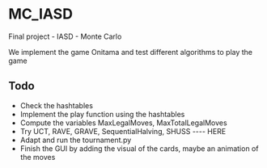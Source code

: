 # MC_IASD
Final project - IASD - Monte Carlo

We implement the game Onitama and test different algorithms to play the game

## Todo
- Check the hashtables
- Implement the play function using the hashtables
- Compute the variables MaxLegalMoves, MaxTotalLegalMoves
- Try UCT, RAVE, GRAVE, SequentialHalving, SHUSS ---- HERE
- Adapt and run the tournament.py
- Finish the GUI by adding the visual of the cards, maybe an animation of the moves